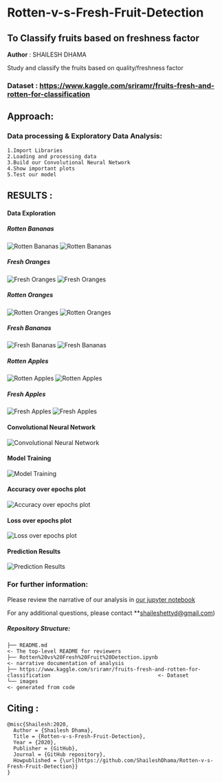 # Rotten-v-s-Fresh-Fruit-Detection
## To Classify fruits based on freshness factor

**Author** : SHAILESH DHAMA

Study and classify the fruits based on quality/freshness factor
                
### Dataset : https://www.kaggle.com/sriramr/fruits-fresh-and-rotten-for-classification

## Approach:

### Data processing & Exploratory Data Analysis:

    1.Import Libraries
    2.Loading and processing data
    3.Build our Convolutional Neural Network
    4.Show important plots
    5.Test our model
           
## RESULTS :

#### Data Exploration

##### Rotten Bananas
![Rotten Bananas](./FRUIT_1.png)
![Rotten Bananas](./FRUIT_2.png)

##### Fresh Oranges
![Fresh Oranges](./FRUIT_3.png)
![Fresh Oranges](./FRUIT_4.png)

##### Rotten Oranges
![Rotten Oranges](./FRUIT_5.png)
![Rotten Oranges](./FRUIT_6.png)

##### Fresh Bananas
![Fresh Bananas](./FRUIT_7.png)
![Fresh Bananas](./FRUIT_8.png)

##### Rotten Apples
![Rotten Apples](./FRUIT_9.png)
![Rotten Apples](./FRUIT_10.png)

##### Fresh Apples
![Fresh Apples](./FRUIT_11.png)
![Fresh Apples](./FRUIT_12.png)

#### Convolutional Neural Network
![Convolutional Neural Network](./FRUIT_13.png)

#### Model Training
![Model Training](./FRUIT_14.png)

#### Accuracy over epochs plot
![Accuracy over epochs plot](./FRUIT_15.png)

#### Loss over epochs plot
![Loss over epochs plot](./FRUIT_16.png)

#### Prediction Results
![Prediction Results](./FRUIT_17.png)

### For further information:

Please review the narrative of our analysis in [our jupyter notebook](./Rotten%20vs%20Fresh%20Fruit%20Detection.ipynb)

For any additional questions, please contact **shaileshettyd@gmail.com)

##### Repository Structure:

```
├── README.md                                                                                                   <- The top-level README for reviewers
├── Rotten%20vs%20Fresh%20Fruit%20Detection.ipynb                                                               <- narrative documentation of analysis
├── https://www.kaggle.com/sriramr/fruits-fresh-and-rotten-for-classification                                   <- Dataset
└── images                                                                                                      <- generated from code
```
## Citing :

```
@misc{Shailesh:2020,
  Author = {Shailesh Dhama},
  Title = {Rotten-v-s-Fresh-Fruit-Detection},
  Year = {2020},
  Publisher = {GitHub},
  Journal = {GitHub repository},
  Howpublished = {\url{https://github.com/ShaileshDhama/Rotten-v-s-Fresh-Fruit-Detection}}
}
```
